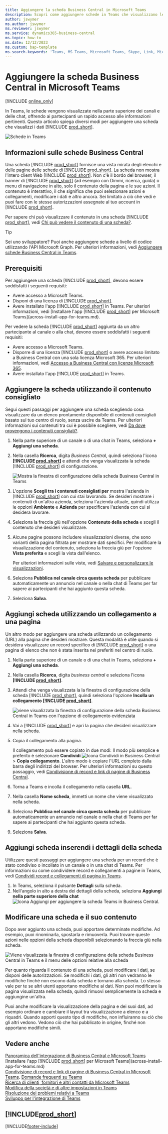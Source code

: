 ```yaml
---
title: Aggiungere la scheda Business Central in Microsoft Teams
description: Scopri come aggiungere schede in Teams che visualizzano le pagine Business Central.
author: jswymer
ms.author: jswymer
ms.reviewer: jswymer
ms.service: dynamics365-business-central
ms.topic: how-to
ms.date: 12/12/2023
ms.custom: bap-template
ms.search.keywords: 'Teams, MS Teams, Microsoft Teams, Skype, Link, Microsoft 365, collaborate, collaboration, teamwork, share records, tab'
---
```


# Aggiungere la scheda Business Central in Microsoft Teams

[!INCLUDE [online_only](includes/online_only.md)]

In Teams, le schede vengono visualizzate nella parte superiore dei canali e delle chat, offrendo ai partecipanti un rapido accesso alle informazioni pertinenti. Questo articolo spiega diversi modi per aggiungere una scheda che visualizzi i dati [!INCLUDE [prod_short](includes/prod_short.md)].

![Schede in Teams](media/teams-tabs-border.png)

## Informazioni sulle schede Business Central

Una scheda [!INCLUDE [prod_short](includes/prod_short.md)] fornisce una vista mirata degli elenchi e delle pagine delle schede di [!INCLUDE [prod_short](includes/prod_short.md)]. La scheda non mostra l'intero client Web [!INCLUDE [prod_short](includes/prod_short.md)]. Non c'è il bordo del browser, il banner di [!INCLUDE [prod_short](includes/prod_short.md)] (ad esempio con Dimmi, ricerca, guida) o menu di navigazione in alto, solo il contenuto della pagina e le sue azioni. Il contenuto è interattivo, il che significa che puoi selezionare azioni e collegamenti, modificare i dati e altro ancora. Sei limitato a ciò che vedi e puoi fare con le stesse autorizzazioni assegnate al tuo account in [!INCLUDE [prod_short](includes/prod_short.md)].

Per sapere chi può visualizzare il contenuto in una scheda [!INCLUDE [prod_short](includes/prod_short.md)], vedi [Chi può vedere il contenuto di una scheda?](/dynamics365/business-central/teams-faq?tabs=tabs#who-can-view).

> [!TIP]
> Sei uno sviluppatore? Puoi anche aggiungere schede a livello di codice utilizzando l'API Microsoft Graph. Per ulteriori informazioni, vedi [Aggiungere schede Business Central in Teams](/dynamics365/business-central/dev-itpro/developer/devenv-develop-for-teams-tabs).  

## Prerequisiti

Per aggiungere una scheda [!INCLUDE [prod_short](includes/prod_short.md)], devono essere soddisfatti i seguenti requisiti:

- Avere accesso a Microsoft Teams.
- Disponi di una licenza di [!INCLUDE [prod_short](includes/prod_short.md)].
- Avere installato l'app [!INCLUDE [prod_short](includes/prod_short.md)] in Teams. Per ulteriori informazioni, vedi [Installare l'app [!INCLUDE [prod_short](includes/prod_short.md)] per Microsoft Teams](across-install-app-for-teams.md).

Per vedere la scheda [!INCLUDE [prod_short](includes/prod_short.md)] aggiunta da un altro partecipante al canale o alla chat, devono essere soddisfatti i seguenti requisiti:

- Avere accesso a Microsoft Teams.
- Disporre di una licenza [!INCLUDE [prod_short](includes/prod_short.md)] o avere accesso limitato a Business Central con una sola licenza Microsoft 365. Per ulteriori informazioni, vedi [Accesso a Business Central con licenze Microsoft 365](admin-access-with-m365-license.md).
- Avere installato l'app [!INCLUDE [prod_short](includes/prod_short.md)] in Teams.

## Aggiungere la scheda utilizzando il contenuto consigliato

Segui questi passaggi per aggiungere una scheda scegliendo cosa visualizzare da un elenco prontamente disponibile di contenuti consigliati basato sul tuo centro di ruolo, senza uscire da Teams. Per ulteriori informazioni sui contenuti tra cui è possibile scegliere, vedi [Da dove provengono i contenuti consigliati?](/dynamics365/business-central/teams-faq?tabs=tabs#where-does-the-recommended-content-come-from).

1. Nella parte superiore di un canale o di una chat in Teams, seleziona **+ Aggiungi una scheda**.
2. Nella casella **Ricerca**, digita *Business Central*, quindi seleziona l'icona **[!INCLUDE [prod_short](includes/prod_short.md)]** e attendi che venga visualizzata la scheda [!INCLUDE [prod_short](includes/prod_short.md)] di configurazione.

   ![Mostra la finestra di configurazione della scheda Business Central in Teams](media/teams-bc-tab-config-window.png)

3. L'opzione **Scegli tra i contenuti consigliati per** mostra l'azienda in [!INCLUDE [prod_short](includes/prod_short.md)] con cui stai lavorando. Se desideri mostrare i contenuti di un'altra azienda, seleziona l'azienda attuale, quindi utilizza le opzioni **Ambiente** e **Azienda** per specificare l'azienda con cui si desidera lavorare.
4. Seleziona la freccia giù nell'opzione **Contenuto della scheda** e scegli il contenuto che desideri visualizzare.

   <!-- The list shows all pages that are bookmarked on your role center in [!INCLUDE [prod_short](includes/prod_short.md)]. To learn more about the content that you can choose from, see [Where does the recommended content come from?](teams-faq.md#recommended-content).-->
5. Alcune pagine possono includere visualizzazioni diverse, che sono varianti della pagina filtrata per mostrare dati specifici. Per modificare la visualizzazione del contenuto, seleziona la freccia giù per l'opzione **Vista preferita** e scegli la vista dall'elenco.

   Per ulteriori informazioni sulle viste, vedi [Salvare e personalizzare le visualizzazioni](ui-views.md).
6. Seleziona **Pubblica nel canale circa questa scheda** per pubblicare automaticamente un annuncio nel canale o nella chat di Teams per far sapere ai partecipanti che hai aggiunto questa scheda.
7. Seleziona **Salva**.

## Aggiungi scheda utilizzando un collegamento a una pagina

Un altro modo per aggiungere una scheda utilizzando un collegamento (URL) alla pagina che desideri mostrare. Questa modalità è utile quando si desidera visualizzare un record specifico di [!INCLUDE [prod_short](includes/prod_short.md)] o una pagina di elenco che non è stata inserita nei preferiti nel centro di ruolo.

1. Nella parte superiore di un canale o di una chat in Teams, seleziona **+ Aggiungi una scheda**.
2. Nella casella **Ricerca**, digita *business central* e seleziona l'icona **[!INCLUDE [prod_short](includes/prod_short.md)]**.
3. Attendi che venga visualizzata la la finestra di configurazione della scheda [!INCLUDE [prod_short](includes/prod_short.md)], quindi seleziona l'opzione **Incolla un collegamento [!INCLUDE [prod_short](includes/prod_short.md)]**.

   ![viene visualizzata la finestra di configurazione della scheda Business Central in Teams con l'opzione di collegamento evidenziata](media/teams-bc-tab-config-window-page-link.png)
4. Vai a [!INCLUDE [prod_short](includes/prod_short.md)] e apri la pagina che desideri visualizzare nella scheda.
5. Copia il collegamento alla pagina.

   Il collegamento può essere copiato in due modi: Il modo più semplice e preferito è selezionare **Condividi** ![Icona Condividi in Business Central](media/share-icon.png) > **Copia collegamento**. L'altro modo è copiare l'URL completo dalla barra degli indirizzi del browser. Per ulteriori informazioni su questo passaggio, vedi [Condivisione di record e link di pagine di Business Central](across-working-with-teams.md).

6. Torna a Teams e incolla il collegamento nella casella **URL**.
7. Nella casella **Nome scheda**, immetti un nome che viene visualizzato nella scheda.
8. Seleziona **Pubblica nel canale circa questa scheda** per pubblicare automaticamente un annuncio nel canale o nella chat di Teams per far sapere ai partecipanti che hai aggiunto questa scheda.
9. Seleziona **Salva**.

## Aggiungi scheda inserendi i dettagli della scheda

Utilizzare questi passaggi per aggiungere una scheda per un record che è stato condiviso o incollato in un canale o in una chat di Teams. Per informazioni su come condividere record e collegamenti a pagine in Teams, vedi [Condividi record e collegamenti di pagina in Teams](across-working-with-teams.md).

1. In Teams, seleziona il pulsante **Dettagli** sulla scheda.
2. Nell'angolo in alto a destra dei dettagli della scheda, seleziona **Aggiungi nella parte superiore della chat** ![Icona Aggiungi per aggiungere la scheda Teams in Business Central](media/pin-teams.png).

## Modificare una scheda e il suo contenuto

Dopo aver aggiunto una scheda, puoi apportare determinate modifiche. Ad esempio, puoi rinominarla, spostarla e rimuoverla. Puoi trovare queste azioni nelle opzioni della scheda disponibili selezionando la freccia giù nella scheda.

![Viene visualizzata la finestra di configurazione della scheda Business Central in Teams e il menu delle opzioni relative alla scheda](media/teams-bc-tab-config-window-options.png)

Per quanto riguarda il contenuto di una scheda, puoi modificare i dati, se disponi delle autorizzazioni. Se modifichi i dati, gli altri non vedranno le modifiche finché non escono dalla scheda e tornano alla scheda. Lo stesso vale per te se altri utenti apportano modifiche ai dati. Non puoi modificare la pagina visualizzata nella scheda, quindi rimuovi semplicemente la scheda e aggiungine un'altra.

Puoi anche modificare la visualizzazione della pagina e dei suoi dati, ad esempio ordinare e cambiare il layout tra visualizzazione a elenco e a riquadri. Quando apporti questo tipo di modifiche, non influiranno su ciò che gli altri vedono. Vedono ciò che hai pubblicato in origine, finché non apportano modifiche simili.

## Vedere anche

[Panoramica dell'integrazione di Business Central e Microsoft Teams](across-teams-overview.md)  
[Installare l'app [!INCLUDE [prod_short](includes/prod_short.md)] per Microsoft Teams](across-install-app-for-teams.md)  
[Condivisione di record e link di pagine di Business Central in Microsoft Teams](across-working-with-teams.md).
[Domande frequenti su Teams](teams-faq.md)  
[Ricerca di clienti, fornitori e altri contatti da Microsoft Teams](across-search-contacts-teams.md)  
[Modifica della società e di altre impostazioni in Teams](across-teams-settings.md)  
[Risoluzione dei problemi relativi a Teams](admin-teams-troubleshooting.md)  
[Sviluppo per l'integrazione di Teams](/dynamics365/business-central/dev-itpro/developer/devenv-develop-for-teams)  

## [!INCLUDE[prod_short](includes/free_trial_md.md)]  

[!INCLUDE[footer-include](includes/footer-banner.md)]
